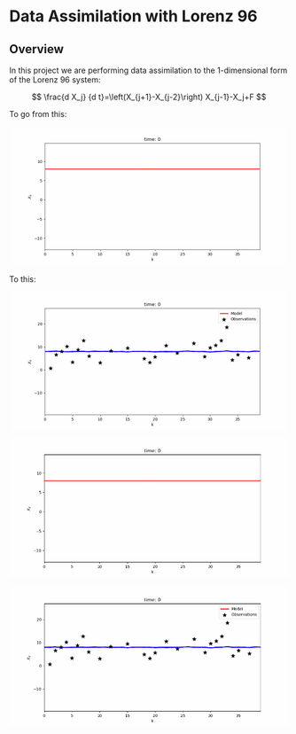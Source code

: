 # Data Assimilation with Lorenz 96

## Overview
In this project we are performing data assimilation to the 1-dimensional form of the Lorenz 96 system:

$$
\frac{d X_j}  {d t}=\left(X_{j+1}-X_{j-2}\right) X_{j-1}-X_j+F
$$

To go from this:

<p align="center">
    <img src="notebooks/gifs/lorenz96_1d.gif" alt="Lorenz 96" width="500"/>
</p>

To this:

<div style="display: flex; justify-content: center;">
    <img src="notebooks/gifs/lorenz96_EnKF.gif" alt="Lorenz 96 EnKF" width="500"/>
</div>

![Lorenz 96 Animation](notebooks/gifs/lorenz96_1d.gif)


![Lorenz 96 Animation](notebooks/gifs/lorenz96_EnKF.gif)

